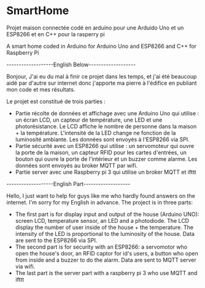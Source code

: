 # SmartHome
Projet maison connectée codé en arduino pour une Arduido Uno et un ESP8266 et en C++ pour la rasperry pi

A smart home coded in Arduino for Arduino Uno and ESP8266 and C++ for Raspberry Pi


-------------------English Below-------------------

Bonjour,
J'ai eu du mal à finir ce projet dans les temps, et j'ai été beaucoup aidé par d'autre sur internet donc j'apporte ma pierre à l'édifice en publiant mon code et mes résultats.

Le projet est constitué de trois parties : 
- Partie récolte de données et affichage avec une Arduino Uno qui utilise : un écran LCD, un capteur de température, une LED et une photorésistance. Le LCD affiche le nombre de personne dans la maison + la température. L'intensité de la LED change ne fonction de la luminosité ambiante. Les données sont envoyés à l'ESP8266 via SPI.
- Partie sécurité avec un ESP8266 qui utilise : un servomoteur qui ouvre la porte de la maison, un capteur RFID pour les cartes d'entrées, un bouton qui ouvre la porte de l'intérieur et un buzzer comme alarme. Les données sont envoyés au broker MQTT par wifi.
- Partie server avec une Raspberry pi 3 qui utilise un broker MQTT et ifttt


-------------------English Part-------------------

Hello,
I just want to help for guys like me who hardly found answers on the internet. I'm sorry for my English in advance.
The project is in three parts:
- The first part is for display input and output of the house (Arduino UNO): screen LCD, temperature sensor, an LED and a photodiode. The LCD display the number of user inside of the house + the temperature. The intensity of the LED is proportional to the luminosity of the house. Data are sent to the ESP8266 via SPI.
- The second part is for security with an ESP8266: a servomotor who open the house's door, an RFID captor for id's users, a button who open from inside and a buzzer to do the alarm. Data are sent to MQTT server via wifi.
- The last part is the server part with a raspberry pi 3 who use MQTT and ifttt

